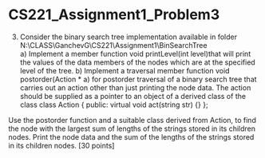 # CS221_Assignment1_Problem3

3)	Consider the binary search tree implementation available in folder N:\CLASS\GanchevG\CS221\Assignment1\BinSearchTree\
a)	Implement a member function void  printLevel(int level)that will print the values of the data members of the nodes which are at the specified level of the tree.
b)	Implement a traversal member function void postorder(Action * a) for postorder traversal of a binary search tree that carries out an action other than just printing the node data. The action should be supplied as a pointer to an object of a derived class of the class
class Action
{
  public:
	virtual void act(string str) {}
};

Use the postorder function and a suitable class derived from Action, to find the node with the largest sum of lengths of the strings stored in its children nodes. Print the node data and the sum of the lengths of the strings stored in its children nodes.
[30 points]
